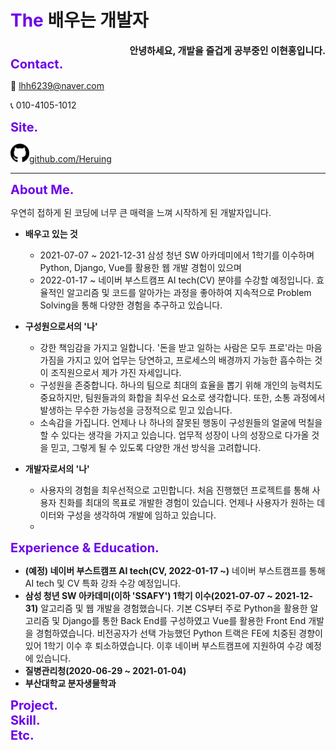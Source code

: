 # <span style="color:#6e00ea;">The</span> 배우는 개발자

<div style="text-align: right; font-weight: bold; font-size: 15px">안녕하세요, 개발을 즐겁게 공부중인 이현홍입니다.</div>

<div style="font-weight: bold; color:#6e00ea; font-size:20px">Contact.</div>

📧 lhh6239@naver.com

📞 010-4105-1012



<div style="font-weight: bold; color:#6e00ea; font-size:20px">Site.</div>

<a href="https://github.com/Heruing"><img src="./git.png" style="height: 30px">github.com/Heruing</a>

<hr>

<div style="font-weight: bold; color:#6e00ea; font-size:20px">About Me.</div>

우연히 접하게 된 코딩에 너무 큰 매력을 느껴 시작하게 된 개발자입니다.

- **배우고 있는 것**
  - 2021-07-07 ~ 2021-12-31
    삼성 청년 SW 아카데미에서 1학기를 이수하며 Python, Django, Vue를 활용한 웹 개발 경험이 있으며
  - 2022-01-17 ~
    네이버 부스트캠프 AI tech(CV) 분야를 수강할 예정입니다.
    효율적인 알고리즘 및 코드를 알아가는 과정을 좋아하여 지속적으로 Problem Solving을 통해 다양한 경험을 추구하고 있습니다.

- **구성원으로서의 '나'**
  - 강한 책임감을 가지고 일합니다.
    '돈을 받고 일하는 사람은 모두 프로'라는 마음가짐을 가지고 있어 업무는 당연하고,
    프로세스의 배경까지 가능한 흡수하는 것이 조직원으로서 제가 가진 자세입니다.
  - 구성원을 존중합니다.
    하나의 팀으로 최대의 효율을 뽑기 위해 개인의 능력치도 중요하지만, 팀원들과의 화합을 최우선 요소로  생각합니다.
    또한, 소통 과정에서 발생하는 무수한 가능성을 긍정적으로 믿고 있습니다.
  - 소속감을 가집니다.
    언제나 나 하나의 잘못된 행동이 구성원들의 얼굴에 먹칠을 할 수 있다는 생각을 가지고 있습니다.
    업무적 성장이 나의 성장으로 다가올 것을 믿고, 그렇게 될 수 있도록 다양한 개선 방식을 고려합니다.
- **개발자로서의 '나'**
  - 사용자의 경험을 최우선적으로 고민합니다.
    처음 진행했던 프로젝트를 통해 사용자 친화를 최대의 목표로 개발한 경험이 있습니다.
    언제나 사용자가 원하는 데이터와 구성을 생각하여 개발에 임하고 있습니다.
  - 



<div style="font-weight: bold; color:#6e00ea; font-size:20px">Experience & Education.</div>

- **(예정) 네이버 부스트캠프 AI tech(CV, 2022-01-17 ~)**
  네이버 부스트캠프를 통해 AI tech 및 CV 특화 강좌 수강 예정입니다.
- **삼성 청년 SW 아카데미(이하 'SSAFY') 1학기 이수(2021-07-07 ~ 2021-12-31)**
  알고리즘 및 웹 개발을 경험했습니다.
  기본 CS부터 주로 Python을 활용한 알고리즘 및 Django를 통한 Back End를 구성하였고
  Vue를 활용한  Front End 개발을 경험하였습니다.
  비전공자가 선택 가능했던 Python 트랙은 FE에 치중된 경향이 있어 1학기 이수 후 퇴소하였습니다.
  이후 네이버 부스트캠프에 지원하여 수강 예정에 있습니다.
- **질병관리청(2020-06-29 ~ 2021-01-04)**
- **부산대학교 분자생물학과**



<div style="font-weight: bold; color:#6e00ea; font-size:20px">Project.</div>



<div style="font-weight: bold; color:#6e00ea; font-size:20px">Skill.</div>



<div style="font-weight: bold; color:#6e00ea; font-size:20px">Etc.</div>
